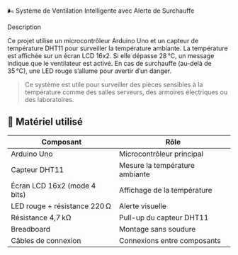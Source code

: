  🌬️ Système de Ventilation Intelligente avec Alerte de Surchauffe

 Description

Ce projet utilise un microcontrôleur Arduino Uno et un capteur de température DHT11 pour surveiller la température ambiante. La température est affichée sur un écran LCD 16x2. Si elle dépasse 28 °C, un message indique que le ventilateur est activé. En cas de surchauffe (au-delà de 35 °C), une LED rouge s’allume pour avertir d’un danger.

> Ce système est utile pour surveiller des pièces sensibles à la température comme des salles serveurs, des armoires électriques ou des laboratoires.


## 🔧 Matériel utilisé

| Composant                 | Rôle                               |
|---------------------------|------------------------------------|
| Arduino Uno               | Microcontrôleur principal          |
| Capteur DHT11             | Mesure la température ambiante     |
| Écran LCD 16x2 (mode 4 bits) | Affichage de la température       |
| LED rouge + résistance 220 Ω | Alerte visuelle                   |
| Résistance 4,7 kΩ         | Pull-up du capteur DHT11          |
| Breadboard                | Montage sans soudure               |
| Câbles de connexion       | Connexions entre composants        |




